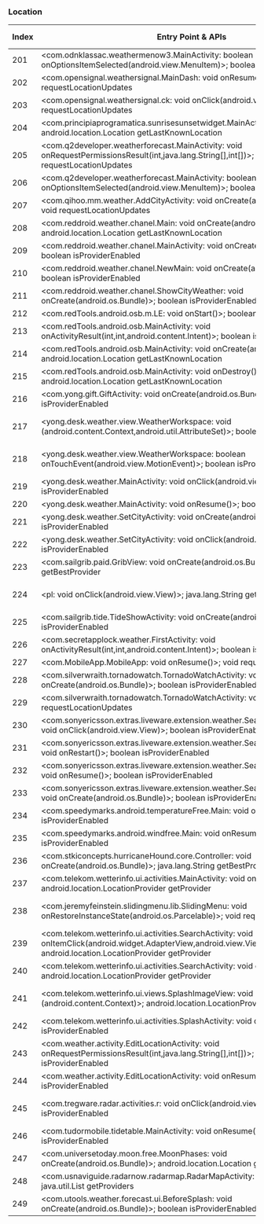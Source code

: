 ### Location
| Index | Entry Point & APIs | Screen shot | Resource id | Label |
| ------------- | ------------- | ------------- |-------------|-------------|
| 201 | <com.odnklassac.weathermenow3.MainActivity: boolean onOptionsItemSelected(android.view.MenuItem)>; boolean isProviderEnabled | ![](C:\Users\hfu\Documents\COSMOS\output\py\Play_win8\Weather\com.odnklassac.weathermenow3\com.odnklassac.weathermenow3.MainActivity.png) |  | |
| 202 | <com.opensignal.weathersignal.MainDash: void onResume()>; void requestLocationUpdates | ![](C:\Users\hfu\Documents\COSMOS\output\py\Play_win8\Weather\com.opensignal.weathersignal\com.opensignal.weathersignal.MainDash.png) |  | |
| 203 | <com.opensignal.weathersignal.ck: void onClick(android.view.View)>; void requestLocationUpdates | ![](C:\Users\hfu\Documents\COSMOS\output\py\Play_win8\Weather\com.opensignal.weathersignal\com.opensignal.weathersignal.Settings.png) |  | |
| 204 | <com.principiaprogramatica.sunrisesunsetwidget.MainActivity: void onStart()>; android.location.Location getLastKnownLocation | ![](C:\Users\hfu\Documents\COSMOS\output\py\Play_win8\Weather\com.principiaprogramatica.sunrisesunsetwidget\com.principiaprogramatica.sunrisesunsetwidget.MainActivity.png) |  | |
| 205 | <com.q2developer.weatherforecast.MainActivity: void onRequestPermissionsResult(int,java.lang.String[],int[])>; void requestLocationUpdates | ![](C:\Users\hfu\Documents\COSMOS\output\py\Play_win8\Weather\com.q2developer.weatherforecast\com.q2developer.weatherforecast.MainActivity.png) |  | |
| 206 | <com.q2developer.weatherforecast.MainActivity: boolean onOptionsItemSelected(android.view.MenuItem)>; boolean isProviderEnabled | ![](C:\Users\hfu\Documents\COSMOS\output\py\Play_win8\Weather\com.q2developer.weatherforecast\com.q2developer.weatherforecast.MainActivity.png) |  | |
| 207 | <com.qihoo.mm.weather.AddCityActivity: void onCreate(android.os.Bundle)>; void requestLocationUpdates | ![](C:\Users\hfu\Documents\COSMOS\output\py\Play_win8\Weather\com.qihoo.mm.weather\com.qihoo.mm.weather.AddCityActivity.png) |  | |
| 208 | <com.reddroid.weather.chanel.Main: void onCreate(android.os.Bundle)>; android.location.Location getLastKnownLocation | ![](C:\Users\hfu\Documents\COSMOS\output\py\Play_win8\Weather\com.reddroid.weather.chanel\com.reddroid.weather.chanel.Main.png) |  | |
| 209 | <com.reddroid.weather.chanel.MainActivity: void onCreate(android.os.Bundle)>; boolean isProviderEnabled | ![](C:\Users\hfu\Documents\COSMOS\output\py\Play_win8\Weather\com.reddroid.weather.chanel\com.reddroid.weather.chanel.MainActivity.png) |  | |
| 210 | <com.reddroid.weather.chanel.NewMain: void onCreate(android.os.Bundle)>; boolean isProviderEnabled | ![](C:\Users\hfu\Documents\COSMOS\output\py\Play_win8\Weather\com.reddroid.weather.chanel\com.reddroid.weather.chanel.NewMain.png) |  | |
| 211 | <com.reddroid.weather.chanel.ShowCityWeather: void onCreate(android.os.Bundle)>; boolean isProviderEnabled | ![](C:\Users\hfu\Documents\COSMOS\output\py\Play_win8\Weather\com.reddroid.weather.chanel\com.reddroid.weather.chanel.ShowCityWeather.png) |  | |
| 212 | <com.redTools.android.osb.m.LE: void onStart()>; boolean isProviderEnabled | ![](C:\Users\hfu\Documents\COSMOS\output\py\Play_win8\Weather\com.redTools.osb\com.redTools.android.osb.m.LE.png) |  | |
| 213 | <com.redTools.android.osb.MainActivity: void onActivityResult(int,int,android.content.Intent)>; boolean isProviderEnabled | ![](C:\Users\hfu\Documents\COSMOS\output\py\Play_win8\Weather\com.redTools.osb\com.redTools.android.osb.MainActivity.png) |  | |
| 214 | <com.redTools.android.osb.MainActivity: void onCreate(android.os.Bundle)>; android.location.Location getLastKnownLocation | ![](C:\Users\hfu\Documents\COSMOS\output\py\Play_win8\Weather\com.redTools.osb\com.redTools.android.osb.MainActivity.png) |  | |
| 215 | <com.redTools.android.osb.MainActivity: void onDestroy()>; android.location.Location getLastKnownLocation | ![](C:\Users\hfu\Documents\COSMOS\output\py\Play_win8\Weather\com.redTools.osb\com.redTools.android.osb.MainActivity.png) |  | |
| 216 | <com.yong.gift.GiftActivity: void onCreate(android.os.Bundle)>; boolean isProviderEnabled | ![](C:\Users\hfu\Documents\COSMOS\output\py\Play_win8\Weather\com.ruiteng.weatherforecast\com.yong.gift.GiftActivity.png) |  | |
| 217 | <yong.desk.weather.view.WeatherWorkspace: void <init>(android.content.Context,android.util.AttributeSet)>; boolean isProviderEnabled | ![](C:\Users\hfu\Documents\COSMOS\output\py\Play_win8\Weather\com.ruiteng.weatherforecast\yong.desk.weather.MainActivity.png) | {'2131427403': <sensitive_component.SensitiveComponent.SensitiveView object at 0x0A609C90>} | |
| 218 | <yong.desk.weather.view.WeatherWorkspace: boolean onTouchEvent(android.view.MotionEvent)>; boolean isProviderEnabled | ![](C:\Users\hfu\Documents\COSMOS\output\py\Play_win8\Weather\com.ruiteng.weatherforecast\yong.desk.weather.MainActivity.png) | {'2131427403': <sensitive_component.SensitiveComponent.SensitiveView object at 0x0A609D70>} | |
| 219 | <yong.desk.weather.MainActivity: void onClick(android.view.View)>; boolean isProviderEnabled | ![](C:\Users\hfu\Documents\COSMOS\output\py\Play_win8\Weather\com.ruiteng.weatherforecast\yong.desk.weather.MainActivity.png) |  | |
| 220 | <yong.desk.weather.MainActivity: void onResume()>; boolean isProviderEnabled | ![](C:\Users\hfu\Documents\COSMOS\output\py\Play_win8\Weather\local.weather.forecast.pro\yong.desk.weather.MainActivity.png) |  | |
| 221 | <yong.desk.weather.SetCityActivity: void onCreate(android.os.Bundle)>; boolean isProviderEnabled | ![](C:\Users\hfu\Documents\COSMOS\output\py\Play_win8\Weather\com.ruiteng.weatherforecast\yong.desk.weather.SetCityActivity.png) |  | |
| 222 | <yong.desk.weather.SetCityActivity: void onClick(android.view.View)>; boolean isProviderEnabled | ![](C:\Users\hfu\Documents\COSMOS\output\py\Play_win8\Weather\com.ruiteng.weatherforecast\yong.desk.weather.SetCityActivity.png) |  | |
| 223 | <com.sailgrib.paid.GribView: void onCreate(android.os.Bundle)>; java.lang.String getBestProvider | ![](C:\Users\hfu\Documents\COSMOS\output\py\Play_win8\Weather\com.sailgrib\com.sailgrib.paid.GribView.png) |  | |
| 224 | <pl: void onClick(android.view.View)>; java.lang.String getBestProvider | ![](C:\Users\hfu\Documents\COSMOS\output\py\Play_win8\Weather\com.sailgrib\com.sailgrib.paid.GribView.png) | {'2131558433': <sensitive_component.SensitiveComponent.SensitiveView object at 0x0A2ED190>} | |
| 225 | <com.sailgrib.tide.TideShowActivity: void onCreate(android.os.Bundle)>; boolean isProviderEnabled | ![](C:\Users\hfu\Documents\COSMOS\output\py\Play_win8\Weather\com.sailgrib\com.sailgrib.tide.TideShowActivity.png) |  | |
| 226 | <com.secretapplock.weather.FirstActivity: void onActivityResult(int,int,android.content.Intent)>; boolean isProviderEnabled | ![](C:\Users\hfu\Documents\COSMOS\output\py\Play_win8\Weather\com.secretapplock.weather\com.secretapplock.weather.FirstActivity.png) |  | |
| 227 | <com.MobileApp.MobileApp: void onResume()>; void requestLocationUpdates | ![](C:\Users\hfu\Documents\COSMOS\output\py\Play_win8\Weather\com.securityfirstflorida.mobile\com.MobileApp.MobileApp.png) |  | |
| 228 | <com.silverwraith.tornadowatch.TornadoWatchActivity: void onCreate(android.os.Bundle)>; boolean isProviderEnabled | ![](C:\Users\hfu\Documents\COSMOS\output\py\Play_win8\Weather\com.silverwraith.tornadowatch\com.silverwraith.tornadowatch.TornadoWatchActivity.png) |  | |
| 229 | <com.silverwraith.tornadowatch.TornadoWatchActivity: void onResume()>; void requestLocationUpdates | ![](C:\Users\hfu\Documents\COSMOS\output\py\Play_win8\Weather\com.silverwraith.tornadowatch\com.silverwraith.tornadowatch.TornadoWatchActivity.png) |  | |
| 230 | <com.sonyericsson.extras.liveware.extension.weather.SearchLocationActivity$3: void onClick(android.view.View)>; boolean isProviderEnabled | ![](C:\Users\hfu\Documents\COSMOS\output\py\Play_win8\Weather\com.sonyericsson.extras.liveware.extension.weather\com.sonyericsson.extras.liveware.extension.weather.SearchLocationActivity.png) |  | |
| 231 | <com.sonyericsson.extras.liveware.extension.weather.SearchLocationActivity: void onRestart()>; boolean isProviderEnabled | ![](C:\Users\hfu\Documents\COSMOS\output\py\Play_win8\Weather\com.sonyericsson.extras.liveware.extension.weather\com.sonyericsson.extras.liveware.extension.weather.SearchLocationActivity.png) |  | |
| 232 | <com.sonyericsson.extras.liveware.extension.weather.SearchLocationActivity: void onResume()>; boolean isProviderEnabled | ![](C:\Users\hfu\Documents\COSMOS\output\py\Play_win8\Weather\com.sonyericsson.extras.liveware.extension.weather\com.sonyericsson.extras.liveware.extension.weather.SearchLocationActivity.png) |  | |
| 233 | <com.sonyericsson.extras.liveware.extension.weather.SearchLocationActivity: void onCreate(android.os.Bundle)>; boolean isProviderEnabled | ![](C:\Users\hfu\Documents\COSMOS\output\py\Play_win8\Weather\com.sonyericsson.extras.liveware.extension.weather\com.sonyericsson.extras.liveware.extension.weather.SearchLocationActivity.png) |  | |
| 234 | <com.speedymarks.android.temperatureFree.Main: void onResume()>; boolean isProviderEnabled | ![](C:\Users\hfu\Documents\COSMOS\output\py\Play_win8\Weather\com.speedymarks.android.temperatureFree\com.speedymarks.android.temperatureFree.Main.png) |  | |
| 235 | <com.speedymarks.android.windfree.Main: void onResume()>; boolean isProviderEnabled | ![](C:\Users\hfu\Documents\COSMOS\output\py\Play_win8\Weather\com.speedymarks.android.windfree\com.speedymarks.android.windfree.Main.png) |  | |
| 236 | <com.stkiconcepts.hurricaneHound.core.Controller: void onCreate(android.os.Bundle)>; java.lang.String getBestProvider | ![](C:\Users\hfu\Documents\COSMOS\output\py\Play_win8\Weather\com.stkiconcepts.hurricaneHound.free\com.stkiconcepts.hurricaneHound.core.Controller.png) |  | |
| 237 | <com.telekom.wetterinfo.ui.activities.MainActivity: void onResume()>; android.location.LocationProvider getProvider | ![](C:\Users\hfu\Documents\COSMOS\output\py\Play_win8\Weather\com.telekom.wetterinfo\com.telekom.wetterinfo.ui.activities.MainActivity.png) |  | |
| 238 | <com.jeremyfeinstein.slidingmenu.lib.SlidingMenu: void onRestoreInstanceState(android.os.Parcelable)>; void requestLocationUpdates | ![](C:\Users\hfu\Documents\COSMOS\output\py\Play_win8\Weather\com.telekom.wetterinfo\com.telekom.wetterinfo.ui.activities.MainActivity.png) | {'2131558682': <sensitive_component.SensitiveComponent.SensitiveView object at 0x0AE809F0>} | |
| 239 | <com.telekom.wetterinfo.ui.activities.SearchActivity: void onItemClick(android.widget.AdapterView,android.view.View,int,long)>; android.location.LocationProvider getProvider | ![](C:\Users\hfu\Documents\COSMOS\output\py\Play_win8\Weather\com.telekom.wetterinfo\com.telekom.wetterinfo.ui.activities.SearchActivity.png) |  | |
| 240 | <com.telekom.wetterinfo.ui.activities.SearchActivity: void onResume()>; android.location.LocationProvider getProvider | ![](C:\Users\hfu\Documents\COSMOS\output\py\Play_win8\Weather\com.telekom.wetterinfo\com.telekom.wetterinfo.ui.activities.SearchActivity.png) |  | |
| 241 | <com.telekom.wetterinfo.ui.views.SplashImageView: void <init>(android.content.Context)>; android.location.LocationProvider getProvider | ![](C:\Users\hfu\Documents\COSMOS\output\py\Play_win8\Weather\com.telekom.wetterinfo\com.telekom.wetterinfo.ui.activities.SplashActivity.png) | {'2130903131': <sensitive_component.SensitiveComponent.SensitiveView object at 0x0A5C2B70>} | |
| 242 | <com.telekom.wetterinfo.ui.activities.SplashActivity: void onResume()>; boolean isProviderEnabled | ![](C:\Users\hfu\Documents\COSMOS\output\py\Play_win8\Weather\com.telekom.wetterinfo\com.telekom.wetterinfo.ui.activities.SplashActivity.png) |  | |
| 243 | <com.weather.activity.EditLocationActivity: void onRequestPermissionsResult(int,java.lang.String[],int[])>; boolean isProviderEnabled | ![](C:\Users\hfu\Documents\COSMOS\output\py\Play_win8\Weather\com.transparentclock.weather.forecast\com.weather.activity.EditLocationActivity.png) |  | |
| 244 | <com.weather.activity.EditLocationActivity: void onResume()>; boolean isProviderEnabled | ![](C:\Users\hfu\Documents\COSMOS\output\py\Play_win8\Weather\com.transparentclock.weather.forecast\com.weather.activity.EditLocationActivity.png) |  | |
| 245 | <com.tregware.radar.activities.r: void onClick(android.view.View)>; boolean isProviderEnabled | ![](C:\Users\hfu\Documents\COSMOS\output\py\Play_win8\Weather\com.tregware.radar\com.tregware.radar.activities.WidgetPickerActivity.png) | {'2131624224': <sensitive_component.SensitiveComponent.SensitiveView object at 0x0A5F6970>} | |
| 246 | <com.tudormobile.tidetable.MainActivity: void onResume()>; boolean isProviderEnabled | ![](C:\Users\hfu\Documents\COSMOS\output\py\Play_win8\Weather\com.tudormobile.tidetable\com.tudormobile.tidetable.MainActivity.png) |  | |
| 247 | <com.universetoday.moon.free.MoonPhases: void onCreate(android.os.Bundle)>; android.location.Location getLastKnownLocation | ![](C:\Users\hfu\Documents\COSMOS\output\py\Play_win8\Weather\com.universetoday.moon.free\com.universetoday.moon.free.MoonPhases.png) |  | |
| 248 | <com.usnaviguide.radarnow.radarmap.RadarMapActivity: void onPause()>; java.util.List getProviders | ![](C:\Users\hfu\Documents\COSMOS\output\py\Play_win8\Weather\com.usnaviguide.radar_now\com.usnaviguide.radarnow.radarmap.RadarMapActivity.png) |  | |
| 249 | <com.utools.weather.forecast.ui.BeforeSplash: void onCreate(android.os.Bundle)>; boolean isProviderEnabled | ![](C:\Users\hfu\Documents\COSMOS\output\py\Play_win8\Weather\com.utools.weather.forecast\com.utools.weather.forecast.ui.BeforeSplash.png) |  | |
